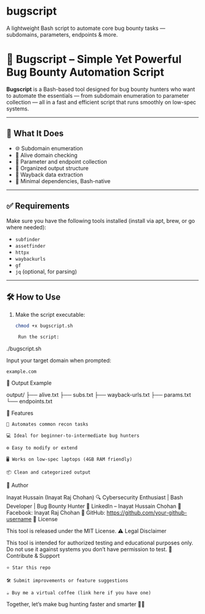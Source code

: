 # bugscript
A lightweight Bash script to automate core bug bounty tasks — subdomains, parameters, endpoints &amp; more.
# 🐞 Bugscript – Simple Yet Powerful Bug Bounty Automation Script

**Bugscript** is a Bash-based tool designed for bug bounty hunters who want to automate the essentials — from subdomain enumeration to parameter collection — all in a fast and efficient script that runs smoothly on low-spec systems.

---

## 🎯 What It Does

- 🌐 Subdomain enumeration
- 📡 Alive domain checking
- 🧩 Parameter and endpoint collection
- 📂 Organized output structure
- 🧪 Wayback data extraction
- 🧰 Minimal dependencies, Bash-native

---

## ✅ Requirements

Make sure you have the following tools installed (install via apt, brew, or go where needed):

- `subfinder`
- `assetfinder`
- `httpx`
- `waybackurls`
- `gf`
- `jq` (optional, for parsing)

---

## 🛠️ How to Use

1. Make the script executable:
   ```bash
   chmod +x bugscript.sh

    Run the script:

./bugscript.sh

Input your target domain when prompted:

    example.com

📁 Output Example

output/
├── alive.txt
├── subs.txt
├── wayback-urls.txt
├── params.txt
└── endpoints.txt

🌟 Features

    🧠 Automates common recon tasks

    💻 Ideal for beginner-to-intermediate bug hunters

    ⚙️ Easy to modify or extend

    🖥️ Works on low-spec laptops (4GB RAM friendly)

    📦 Clean and categorized output

👤 Author

Inayat Hussain (Inayat Raj Chohan)
🔍 Cybersecurity Enthusiast | Bash Developer | Bug Bounty Hunter
🔗 LinkedIn – Inayat Hussain Chohan
📘 Facebook: Inayat Raj Chohan
🐙 GitHub: https://github.com/your-github-username
📌 License

This tool is released under the MIT License.
⚠️ Legal Disclaimer

This tool is intended for authorized testing and educational purposes only. Do not use it against systems you don’t have permission to test.
🙌 Contribute & Support

    ⭐ Star this repo

    🛠️ Submit improvements or feature suggestions

    ☕ Buy me a virtual coffee (link here if you have one)

Together, let’s make bug hunting faster and smarter 🧠🚀

